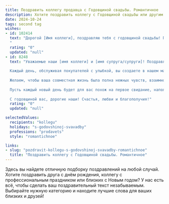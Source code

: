 ```yaml
---
title: Поздравить коллегу продавца с Годовщиной свадьбы. Романтичное
description: Хотите поздравить коллегу с Годовщиной свадьбы или другим праздником? Наш ИИ создаст незабываемое поздравление, а вы обязательно выделитесь среди других.  
date: 2024-10-24
tags: second tag
wishes:
- id: 102414
  text: "Дорогой [Имя коллеги], поздравляю тебя с годовщиной свадьбы! Пусть ваша любовь, как самый ценный товар, с каждым годом становится только дороже и прекраснее. Желаю вам бесконечного счастья, нежности и понимания, чтобы ваш семейный очаг всегда горел ярким и теплым пламенем!  Пусть каждый день вашей совместной жизни будет наполнен радостью,  а любовь будет вечной, как драгоценный камень!
  "
  rating: "0"
  updated: "null"
- id: 8248
  text: "Уважаемые наши [имя коллеги] и [имя супруга/супруги]! Поздравляем вас с чудесной и знаменательной датой — годовщиной вашей свадьбы!
  
  Каждый день, обслуживая покупателей с улыбкой, вы создаете в нашем магазине особую атмосферу тепла и уюта. И пусть сегодня, в этот прекрасный праздник, в вашем доме воцарится такая же гармония и любовь, как и в нашем рабочем коллективе.
  
  Желаем, чтобы ваша совместная жизнь была полна нежных чувств, взаимного уважения и поддержки. Пусть ваш союз будет крепким, как только что запечатанный пакет с товарами, а любовь — такой же свежей и искрящейся, как только что открытая банка газировки.
  
  Пусть каждый новый день будет для вас похож на первое свидание, наполненное волнением и предвкушением. Желаем вам пронести сквозь годы ту любовь и нежность, с которой вы смотрите друг на друга сегодня.
  
  С годовщиной вас, дорогие наши! Счастья, любви и благополучия!"
  rating: "0"
  updated: "null"

selectedValues:
  recipients: "kollegu"
  holidays: "s-godovshinoj-svavadby"
  professions: "prodavets"
  style: "romantichnoe"

links:
- slug: "pozdravit-kollegu-s-godovshinoj-svavadby-romantichnoe"
  title: "Поздравить коллегу с Годовщиной свадьбы. Романтичное"
---
```


Здесь вы найдете отличную подборку поздравлений на любой случай.
Хотите поздравить друга с днём рождения, коллегу с профессиональным праздником или близких с Новым годом? У нас есть всё, чтобы сделать ваш поздравительный текст незабываемым. Выбирайте нужную категорию и находите лучшие слова для ваших близких и друзей!
